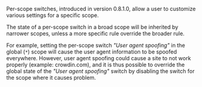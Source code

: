 Per-scope switches, introduced in version 0.8.1.0, allow a user to customize various settings for a specific scope.

The state of a per-scope switch in a broad scope will be inherited by narrower scopes, unless a more specific rule override the broader rule.

For example, setting the per-scope switch _"User agent spoofing"_ in the global (`*`) scope will cause the user agent information to be spoofed everywhere. However, user agent spoofing could cause a site to not work properly (example: crowdin.com), and it is thus possible to override the global state of the _"User agent spoofing"_ switch by disabling the switch for the scope where it causes problem.